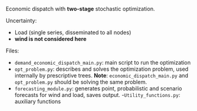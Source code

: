 Economic dispatch with **two-stage** stochastic optimization.

Uncertainty:
- Load (single series, disseminated to all nodes)
- **wind is not considered here**

Files:
- `demand_economic_dispatch_main.py`: main script to run the optimization
- `opt_problem.py`: describes and solves the optimization problem, used internally by prescriptive trees. **Note**: `economic_dispatch_main.py` and `opt_problem.py` should be solving the same problem.
- `forecasting_module.py`: generates point, probabilistic and scenario forecasts for wind and load, saves output.
-`Utility_functions.py`: auxiliary functions
